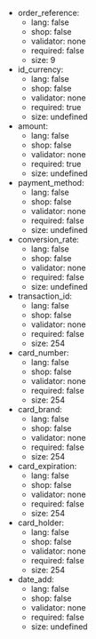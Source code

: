  * order_reference:
    * lang: false
    * shop: false
    * validator: none
    * required: false
    * size: 9
 * id_currency:
    * lang: false
    * shop: false
    * validator: none
    * required: true
    * size: undefined
 * amount:
    * lang: false
    * shop: false
    * validator: none
    * required: true
    * size: undefined
 * payment_method:
    * lang: false
    * shop: false
    * validator: none
    * required: false
    * size: undefined
 * conversion_rate:
    * lang: false
    * shop: false
    * validator: none
    * required: false
    * size: undefined
 * transaction_id:
    * lang: false
    * shop: false
    * validator: none
    * required: false
    * size: 254
 * card_number:
    * lang: false
    * shop: false
    * validator: none
    * required: false
    * size: 254
 * card_brand:
    * lang: false
    * shop: false
    * validator: none
    * required: false
    * size: 254
 * card_expiration:
    * lang: false
    * shop: false
    * validator: none
    * required: false
    * size: 254
 * card_holder:
    * lang: false
    * shop: false
    * validator: none
    * required: false
    * size: 254
 * date_add:
    * lang: false
    * shop: false
    * validator: none
    * required: false
    * size: undefined
